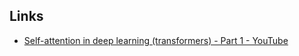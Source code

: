 
## Links
- [Self-attention in deep learning (transformers) - Part 1 - YouTube](https://www.youtube.com/watch?v=8fIJk1lJ4aE)